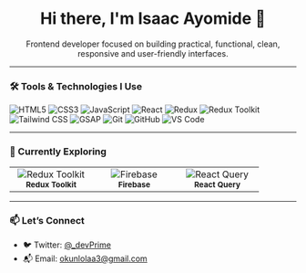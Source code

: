 <h1 align="center">Hi there, I'm Isaac Ayomide 👋</h1>

<p align="center">Frontend developer focused on building practical, functional, clean, responsive and user-friendly interfaces.</p>

---

### 🛠️ Tools & Technologies I Use

<p align="left"> <img src="https://img.shields.io/badge/HTML5-E34F26?logo=html5&logoColor=white&style=for-the-badge" alt="HTML5"/> <img src="https://img.shields.io/badge/CSS3-1572B6?logo=css3&logoColor=white&style=for-the-badge" alt="CSS3"/> <img src="https://img.shields.io/badge/JavaScript-F7DF1E?logo=javascript&logoColor=black&style=for-the-badge" alt="JavaScript"/> <img src="https://img.shields.io/badge/React-20232A?logo=react&logoColor=61DAFB&style=for-the-badge" alt="React"/> <img src="https://img.shields.io/badge/Redux-593D88?logo=redux&logoColor=white&style=for-the-badge" alt="Redux"/> <img src="https://img.shields.io/badge/Redux%20Toolkit-764ABC?logo=redux&logoColor=white&style=for-the-badge" alt="Redux Toolkit"/> <img src="https://img.shields.io/badge/Tailwind_CSS-38B2AC?logo=tailwind-css&logoColor=white&style=for-the-badge" alt="Tailwind CSS"/> <img src="https://img.shields.io/badge/GSAP-88CE02?logo=greensock&logoColor=white&style=for-the-badge" alt="GSAP"/> <img src="https://img.shields.io/badge/Git-F05032?logo=git&logoColor=white&style=for-the-badge" alt="Git"/> <img src="https://img.shields.io/badge/GitHub-181717?logo=github&logoColor=white&style=for-the-badge" alt="GitHub"/> <img src="https://img.shields.io/badge/VS_Code-007ACC?logo=visual-studio-code&logoColor=white&style=for-the-badge" alt="VS Code"/> </p>

---

### 🚀 Currently Exploring
<div align="center"> <table> <tr> <td align="center" width="130"> <img src="https://img.shields.io/badge/Redux_Toolkit-764ABC?logo=redux&logoColor=white&style=for-the-badge" alt="Redux Toolkit"/><br/> <sub><b>Redux Toolkit</b></sub> </td> <td align="center" width="130"> <img src="https://img.shields.io/badge/Firebase-FFCA28?logo=firebase&logoColor=black&style=for-the-badge" alt="Firebase"/><br/> <sub><b>Firebase</b></sub> </td> <td align="center" width="130"> <img src="https://img.shields.io/badge/React_Query-FF4154?logo=react-query&logoColor=white&style=for-the-badge" alt="React Query"/><br/> <sub><b>React Query</b></sub> </td> </tr> </table> </div>

---

### 📫 Let’s Connect

- 🐦 Twitter: [@_devPrime](https://twitter.com/_devPRIME)  
- 📬 Email: [okunlolaa3@gmail.com](mailto:okunlolaa3@gmail.com)  


